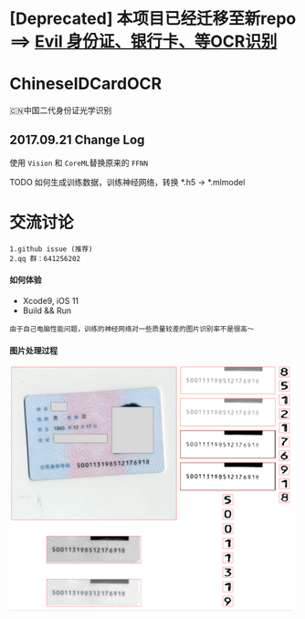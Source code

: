 # [Deprecated] 本项目已经迁移至新repo ==> [Evil 身份证、银行卡、等OCR识别](https://github.com/evilgix/Evil)

# ChineseIDCardOCR
🇨🇳中国二代身份证光学识别

## 2017.09.21 Change Log 
使用 `Vision` 和 `CoreML`替换原来的 `FFNN`

TODO 如何生成训练数据，训练神经网络，转换 *.h5 -> *.mlmodel

# 交流讨论

	1.github issue (推荐)
	2.qq 群：641256202
	
	
#### 如何体验  

 - Xcode9, iOS 11
 - Build && Run

````
由于自己电脑性能问题，训练的神经网络对一些质量较差的图片识别率不是很高～
````

#### 图片处理过程

![screenshot](./images/chineseIDCard-2.png)
